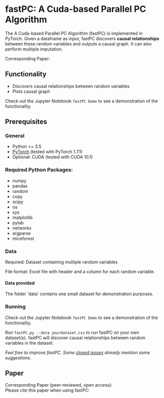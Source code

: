 # fastPC: A Cuda-based Parallel PC Algorithm

The A Cuda-based Parallel PC Algorithm (fastPC) is implemented in PyTorch. Given a dataframe as input, fastPC discovers **causal relationships** between these random variables and outputs a causal graph. It can also perform multiple imputation. 

Corresponding Paper:

## Functionality

* Discovers causal relationships between random variables
* Plots causal graph

Check out the Jupyter Notebook `fastPC Demo` to see a demonstration of the functionality. 
## Prerequisites

### General
* Python >= 3.5
* [PyTorch](https://pytorch.org/get-started/locally/) (tested with PyTorch 1.7.1)
* Optional: CUDA (tested with CUDA 10.1) 

### Required Python Packages:
* numpy
* pandas
* random
* copy
* scipy
* os
* sys
* matplotlib
* pylab
* networkx
* argparse
* miceforest

### Data
Required: Dataset containing multiple random variables

File format: 
Excel file with header and a column for each random variable. 

#### Data provided
The folder 'data' contains one small dataset for demonstration purposes.

### Running

Check out the Jupyter Notebook `fastPC Demo` to see a demonstration of the functionality. 

Run `fastPC.py --data yourdataset.csv` to run fastPC on your own dataset(s). fastPC will discover causal relationships between random variables in the dataset. 

_Feel free to improve fastPC. Some [closed issues](https://github.com/kzhang14/fastPC/issues) already mention some suggestions._  
 
## Paper

Corresponding Paper (peer-reviewed, open access):  
Please cite this paper when using fastPC:
